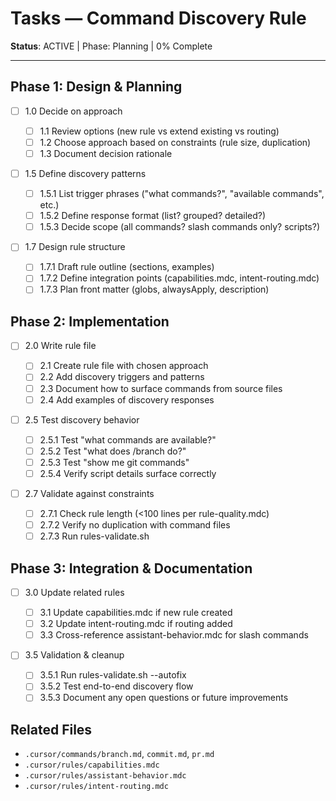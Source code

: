 # Tasks — Command Discovery Rule

**Status**: ACTIVE | Phase: Planning | 0% Complete

---

## Phase 1: Design & Planning

- [ ] 1.0 Decide on approach

  - [ ] 1.1 Review options (new rule vs extend existing vs routing)
  - [ ] 1.2 Choose approach based on constraints (rule size, duplication)
  - [ ] 1.3 Document decision rationale

- [ ] 1.5 Define discovery patterns

  - [ ] 1.5.1 List trigger phrases ("what commands?", "available commands", etc.)
  - [ ] 1.5.2 Define response format (list? grouped? detailed?)
  - [ ] 1.5.3 Decide scope (all commands? slash commands only? scripts?)

- [ ] 1.7 Design rule structure
  - [ ] 1.7.1 Draft rule outline (sections, examples)
  - [ ] 1.7.2 Define integration points (capabilities.mdc, intent-routing.mdc)
  - [ ] 1.7.3 Plan front matter (globs, alwaysApply, description)

## Phase 2: Implementation

- [ ] 2.0 Write rule file

  - [ ] 2.1 Create rule file with chosen approach
  - [ ] 2.2 Add discovery triggers and patterns
  - [ ] 2.3 Document how to surface commands from source files
  - [ ] 2.4 Add examples of discovery responses

- [ ] 2.5 Test discovery behavior

  - [ ] 2.5.1 Test "what commands are available?"
  - [ ] 2.5.2 Test "what does /branch do?"
  - [ ] 2.5.3 Test "show me git commands"
  - [ ] 2.5.4 Verify script details surface correctly

- [ ] 2.7 Validate against constraints
  - [ ] 2.7.1 Check rule length (<100 lines per rule-quality.mdc)
  - [ ] 2.7.2 Verify no duplication with command files
  - [ ] 2.7.3 Run rules-validate.sh

## Phase 3: Integration & Documentation

- [ ] 3.0 Update related rules

  - [ ] 3.1 Update capabilities.mdc if new rule created
  - [ ] 3.2 Update intent-routing.mdc if routing added
  - [ ] 3.3 Cross-reference assistant-behavior.mdc for slash commands

- [ ] 3.5 Validation & cleanup
  - [ ] 3.5.1 Run rules-validate.sh --autofix
  - [ ] 3.5.2 Test end-to-end discovery flow
  - [ ] 3.5.3 Document any open questions or future improvements

## Related Files

- `.cursor/commands/branch.md`, `commit.md`, `pr.md`
- `.cursor/rules/capabilities.mdc`
- `.cursor/rules/assistant-behavior.mdc`
- `.cursor/rules/intent-routing.mdc`
